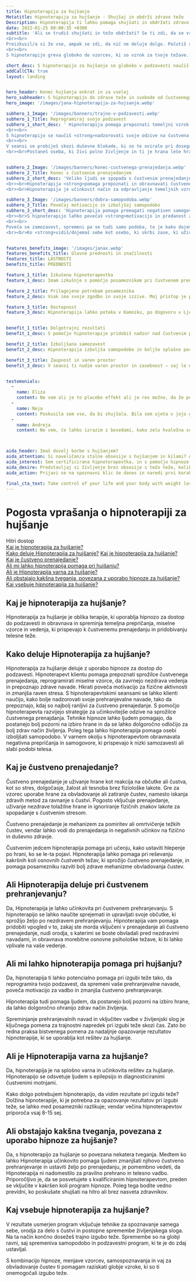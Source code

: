 ```yaml
---
title: Hipnoterapija za hujšanje
Metatitle: Hipnoterapija za hujšanje - Shujšaj in obdrži zdravo težo
Description: Hipnoterapija ti lahko pomaga shujšati in obdržati zdravo težo. Nauči se uporabiti moč svojega uma, da s hipnozo dosežete svojo idealno težo in hkrati povečaš svojo samozavest.
date: 2022-01-25 08:00:35 +0300
subtitle: 'Ali se trudiš shujšati in težo obdržati? Se ti zdi, da se vse vrti okrog hrane in da imaš vsega že počasi dovolj?
<br><br>
Preizkusil/a si že vse, ampak se zdi, da nič ne deluje dolgo. Počutiš se razočarano in brez upanja, da boste kdaj bil/a vitka in neobremenjen/a s težo.
<br><br>
S hipnoterapijo greva globoko do vzorcev, ki so vzrok za tvoje težave. V seansi se obravnava in spreminja temeljna prepričanja, miselne vzorce in vedenja, ki prispevajo k čustvenemu prenajedanju in pridobivanju telesne teže. Dostop do podzavesti omogoča, da hitro in enostavno ustvariš močne spremembe v svojem življenju. Če je torej čas za pravo preobrazbo, me kontaktiraj še danes!'

short_desc: S hipnoterapijo za hujšanje se globoko v podzavesti naučiš boljših prehranjevalnih navad. S pomočjo hipnoterapije razviješ strategije za učinkovitejše odzive na sprožilce čustvenega prenajdanja.
addCallCTA: true
layout: landing


hero_header: Konec hujšanja enkrat in za vselej 
hero_subheader: S hipnoterapijo do zdrave teže in svobode od čustvenega prenajedanja
hero_image: '/images/jana-hipnoterapija-za-hujsanje.webp' 

subhero_1_Image: '/images/banners/trajno-v-podzavesti.webp' 
subhero_1_Title: Reprogramiraj svojo podzavest
subhero_1_short_desc: ' Hipnoterapija pomaga prepoznati temeljni vzrok čustvenega prenajedanja in hlepenja po hrani. S hipnoterapijo reprogramiraš svojo podzavest, da sprejmeš bolj zdrave prehranjevalne navade in <strong>za vedno spremeniš način prehranjevanja.</strong> 
<br><br> 
S hipnoterapijo se naučiš <strong>nadzorovati svoje odzive na čustvena stanja</strong>. 
<br><br>
V seansi se prebiješ skozi duševne blokade, ki so te ovirale pri doseganju želene teže. To pomaga zmanjšati željo po nezdravi hrani in pomaga pri ohranjanju dolgotrajne spremembe. 
<br><br>Postaneš oseba, ki živi polno življenje in ti je hrana leše hranilo in užitek katerega pa ne izrabljaš več. In kar naenkrat hrana ni več v glavnem fokusu in ti <strong>ostane energija za vse ostalo v življenju</strong>.'


subhero_2_Image: '/images/banners/konec-custvenega-prenajedanja.webp' 
subhero_2_Title: Konec s čustvenim prenajedanjem
subhero_2_short_desc: 'Veliko ljudi se spopada s čustvenim prenajedanjem, kar je <strong>težko premagati samo z voljo</strong>. <br><br>Čustveno prenajedanje je zatekanje k hrani v času čustvenih nihanj, ki pa niso nujno samo negativna. Osebe nagnnjene k čustvenemu prenajedanju se lahko zatekajo v hrano ko jim je dolgčas, so utrujeni, jezni, osamljeni ali pa jim gre dobro, jim kaj uspe in bi se nagradili.
<br><br>Hipnoterapija <strong>pomaga prepoznati in obravnavati čustvene težave</strong>, ki prispevajo k prenajedanju, kot so stres, anksioznost ali depresija, in <strong>razviti zdrave mehanizme obvladovanja čustev</strong>. 
<br><br>Hipnoterapija je učinkovit način za odpravljanje temeljnih vzrokov povečanja telesne teže, kot sta čustveno prenajedanje in negativna samopodoba.'

subhero_3_Image: '/images/banners/dobra-samopodoba.webp' 
subhero_3_Title: Povečaj motivacijo in izboljšaj samopodobo
subhero_3_short_desc: 'Hipnoterapija pomaga premagati negativen samogovor in ti pomaga prepoznati in spremeniti miselne vzorce, ki ti škodujejo. 
<br><br>S hipnoterapijo lahko povečaš <strong>motivacijo in predanost zdravemu življenjskemu slogu</strong>. Z obravnavo temeljnih vzrokov za povečanje telesne mase, kot sta čustveno prenajedanje in negativna samopodoba, lahko začnete opažati resnične rezultate.
<br><br>
Poveča se zamozavest, spremeni pa se tudi samo podoba, to je kako dojemaš samega sebe. Z reprogramiranjem podzavesti s pozitivnimi afirmacijami in slikami uspeha lahko hipnoterapija pomaga, da spremeniš kako dojemaš sebe. 
<br><br>Ko <strong>vidiš/dojemaš sebe kot osebo, ki skrbi zase, ki uživa v zdravi hrani in normalnih količinah, poleg tega pa se še rada giblje, postane sprememba trajna</strong>. Naredi trajno spremembo s hipnoterapijo še danes in se naroči na pogovor.'


features_benefits_image: '/images/janax.webp'
features_benefits_title: Glavne prednosti in značilnosti
features_title: LASTNOSTI
benefits_title: PREDNOSTI

feature_1_title: Izkušena hipnoterapevtka
feature_1_desc: Imam izkušnje s pomočjo posameznikom pri čustvenem prenajedanju. Tudi sama sem že več kot 20 let svobodna od motnje prehranjevanja.

feature_2_title: Prilagojeno potrebam posameznika
feature_2_desc: Vsak ima svojo zgodbo in svoje izzive. Moj pristop je prilagojen individualnim potrebam in željam.

feature_3_title: Dostopnost
feature_3_desc: Hipnoterapija lahko poteka v Kamniku, po dogovoru v Ljubljani ali pa preko Zooma. Hipnoterapije je enako učinkovita pri delu online kot v živo.


benefit_1_title: Dolgotrajni rezultati
benefit_1_desc: S pomočjo hipnoterapije pridobiš nadzor nad čustvenim prenajedanje, zmanjšaš fokus na hrano in dosežete trajne rezultate, saj spremeniš način kako dojemaš samega sebe.

benefit_2_title: Izboljšana samozavest
benefit_2_desc: Hipnoterapija izboljša samopodobo in boljše splošno počutje, saj se naučiš sebe v celoti sprejemati in se videti v novi luči.

benefit_3_title: Zaupnost in varen prostor
benefit_3_desc: V seansi ti nudim varen prostor in zasebnost – saj le na ta način lahko prideva do trajnih sprememb.


testemonials: 
  -  
    name: Eliza
    content: Ne vem ali je to placebo effekt ali je res možno, da že po 2 poslušanjih nimam več boja s cukrom. Predal s cukrom me ne preganja več! Komaj čakam, da začnem program svobode od čustvenega prenajedanja.
  -  
    name: Neja
    content: Poskusila sem vse, da bi shujšala. Bila sem ujeta v jojo gor in dol. Dolgoročno ni nič delovalo. Nobene diete se nisem mogla držat, in tako ni nič delovalo. Potem sem našla hipnoterapijo za hujšanje. Naučila sem se, kako se ob čustveih izzivih se ne zatekat v hrano. Kilogrami so potem sami šli dol. Hvala Jana!
  -  
    name: Andreja
    content: Ne vem, če lahko izrazim z besedami, kako zelo hvaležna sem, da sem pred nekaj meseci spoznala Jano. Začeli sva sodelovati, ker sem želela vzpostaviti bolj zdrav odnos do hrane in svojega telesa. Jano priporočam vsem, ki si s strani hipnoterapevta želite pozitivne motivacije, razumevanja, zavzetosti za reševanje vaših izzivov, opolnomočenja in iskrene želje po vašem uspehu. 



aida_header: Imaš dovolj borbe s hujšanjem?
aida_attention: Si naveličan/a stalne obsesije s hujšanjem in kilami? Ali kljub odrekanju ne vidiš rezultatov zaradi česar še bolj trpi tvoja samopodoba?
aida_interest: Sem certificirana hipnoterapevtka, in s pomočjo hipnoze in unikatnega pristopa pomagam ljudem do trajne spremembe. Lahko ti pomagam do osvoboditve obsesije s kilami, višji samozavesti in učinkovitem hujšanju.
aida_desire: Predstavljaj si življenje brez obsesije s težo teže, koliko energije bi ti ostalo, kakšen bi bil občuek v lastnem telesi. Sem tu, da ti pomagam uresničiti te sanje!
aida_action: Prijavi se na spoznavni klic še danes in naredi prvi korak na poti k izboljšanju zdravja in dobrega počutja s pomočjo hipnoze za hujšanje!

final_cta_text: Take control of your life and your body with weight loss hypnotherapy! Let hypnosis help you break free from emotional overeating and negative self-image, giving you the power to reach your goals and maintain a healthy lifestyle. Act now and unlock the potential within yourself!
---
```




# Pogosta vprašanja o hipnoterapiji za hujšanje

Hitri dostop  
[Kaj je hipnoterapija za hujšanje?](#kajjehipnoterapija)  
[Kako deluje Hipnoterapija za hujšanje?](#kakodelujehipnoterapija)
[Kaj je hipnoterapija za hujšanje?](#custvenoprenajedanje)  
[Kaj je čustveno prenajedanje?](#custvenoprenajedanje)  
[Ali mi lahko hipnoterapija pomaga pri hujšanju?](#pomagahipnoterapija)  
[Ali je Hipnoterapija varna za hujšanje?](#varnahipnoterapija)  
[Ali obstajajo kakšna tveganja, povezana z uporabo hipnoze za hujšanje?](#tveganja)  
[Kaj vsebuje hipnoterapija za hujšanje?](#kajjevsebujehipnoterapija)  


 

<a name="kajjehipnoterapija"></a>
## Kaj je hipnoterapija za hujšanje?
Hipnoterapija za hujšanje je oblika terapije, ki uporablja hipnozo za dostop do podzavesti in obravnava in spreminja temeljna prepričanja, miselne vzorce in vedenja, ki prispevajo k čustvenemu prenajedanju in pridobivanju telesne teže.



<a name="kakodelujehipnoterapija"></a>
## Kako deluje Hipnoterapija za hujšanje?
Hipnoterapija za hujšanje deluje z uporabo hipnoze za dostop do podzavesti. Hipnoterapevt klientu pomaga prepoznati sprožilce čustvenega prenajedanja, reprogramirati miselne vzorce, da zavrnejo nezdrava vedenja in prepoznajo zdrave navade. Hkrati poveča motivacijo za fizične aktivnosti in zmanjša raven stresa.
S hipnoterapevtskimi seansami se lahko klienti naučijo, kako bolje nadzorovati svoje prehranjevalne navade, tako da prepoznajo, kdaj so najbolj ranljivi za čustveno prenajedanje. S pomočjo hipnoterapevta razvijejo strategije za učinkovitejše odzive na sprožilce čustvenega prenajdanja.
Tehnike hipnoze lahko ljudem pomagajo, da postanejo bolj pozorni na izbiro hrane in da se lahko dolgoročno odločijo za bolj zdrav način življenja. Poleg tega lahko hipnoterapija pomaga osebi izboljšati samopodobo. V varnem okolju s hipnoterapevtom obravnavata negativna prepričanja in samogovore, ki prispevajo k nizki samozavesti ali slabi podobi telesa.





<a name="custvenoprenajedanje"></a>
## Kaj je čustveno prenajedanje?
Čustveno prenajedanje je uživanje hrane kot reakcija na občutke ali čustva, kot so stres, dolgočasje, žalost ali tesnoba brez fiziološke lakote.
Gre za vzorec uporabe hrane za obvladovanje ali zatiranje čustev, namesto iskanja zdravih metod za ravnanje s čustvi. Pogosto vključuje prenajedanje, uživanje nezdrave tolažilne hrane in ignoriranje fizičnih znakov lakote za spopadanje s čustvenim stresom.

Čustveno prenajedanje je mehanizem za pomiritev ali omrtvičenje težkih čustev, vendar lahko vodi do prenajedanja in negativnih učinkov na fizično in duševno zdravje.

Čustvenim jedcem hipnoterapija pomaga pri učenju, kako ustaviti hlepenje po hrani, ko se le-ta pojavi. Hipnoterapija lahko pomaga pri reševanju kakršnih koli osnovnih čustvenih težav, ki sprožijo čustveno prenajedanje, in pomaga posamezniku razviti bolj zdrave mehanizme obvladovanja čustev.


<a name="custvenoprenajedanjehipnoterapija"></a>
## Ali Hipnoterapija deluje pri čustvenem prehranjevanju?
Da, Hipnoterapija je lahko učinkovita pri čustvenem prehranjevanju. S hipnoterapijo se lahko naučite sprejemati in upravljati svoje občutke, ki sprožijo željo po nezdravem prehranjevanju. Hipnoterapija vam pomaga pridobiti vpogled v to, zakaj ste morda vključeni v prenajedanje ali čustveno prenajedanje, nudi orodja, s katerimi se boste obvladali pred nezdravimi navadami, in obravnava morebitne osnovne psihološke težave, ki bi lahko vplivale na vaše vedenje.


<a name="pomagahipnoterapija"></a>
## Ali mi lahko hipnoterapija pomaga pri hujšanju?
Da, hipnoterapija ti lahko potencialno pomaga pri izgubi teže tako, da reprogramira tvojo podzavest, da spremeni vaše prehranjevalne navade, poveča motivacijo za vadbo in zmanjša čustveno prehranjevanje. 

Hipnoterapija tudi pomaga ljudem, da postanejo bolj pozorni na izbiro hrane, da lahko dolgoročno ohranijo zdrav način življenja.

Spreminjanje prehranjevalnih navad in vključitev vadbe v življenjski slog je ključnega pomena za trajnostni napredek pri izgubi teže skozi čas. Zato bo redna praksa bistvenega pomena za nadaljnje opazovanje rezultatov hipnoterapije, ki se uporablja kot rešitev za hujšanje.

<a name="varnahipnoterapija"></a>
## Ali je Hipnoterapija varna za hujšanje?
Da, hipnoterapija je na splošno varna in učinkovita rešitev za hujšanje. Hipnoterapijo se odsvetuje ljudem s epilepsijo in diagnosticiranimi čustvenimi motnjami.


Kako dolgo potrebujem hipnoterapijo, da vidim rezultate pri izgubi teže?
Dolžina hipnoterapije, ki je potrebna za opazovanje rezultatov pri izgubi teže, se lahko med posamezniki razlikuje; vendar večina hipnoterapevtov priporoča vsaj 8-15 sej.


<a name="tveganja"></a>
## Ali obstajajo kakšna tveganja, povezana z uporabo hipnoze za hujšanje?
Da, s hipnoterapijo za hujšanje so povezana nekatera tveganja. Medtem ko lahko Hipnoterapija učinkovito pomaga ljudem zmanjšati njihovo čustveno prehranjevanje in ustaviti željo po prenajedanju, je pomembno vedeti, da Hipnoterapija ni nadomestilo za pravilno prehrano in telesno vadbo. Priporočljivo je, da se posvetujete s kvalificiranim hipnoterapevtom, preden se vključite v kakršen koli program hipnoze. Poleg tega bodite vedno previdni, ko poskušate shujšati na hitro ali brez nasveta zdravnikov.


<a name="kajjevsebujehipnoterapija"></a>
## Kaj vsebuje hipnoterapija za hujšanje?

V rezultate usmerjen program vključuje tehnike za spoznavanje samega sebe, orodja za delo s čustvi in postopne spremembe življenjskega sloga. Na ta način končno dosežeš trajno izgubo teže. Spremembe so na globji ravni, saj spremeniva samopodobo in podzavestni program, ki te je do zdaj ustavljal.


S kombinacijo hipnoze, menjave vzorcev, samospoznavanja in vaj za obvladovanje čustev ti pomagam raziskati globje vzroke, ki so ti onemogočali izgubo teže.










